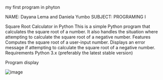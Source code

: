 my first program in phyton

NAME:
Dayana Lema and Daniela Yumbo
SUBJECT: PROGRAMING I

Square Root Calculator in Python
This is a simple Python program that calculates the square root of a number. It also handles the situation where attempting to calculate the square root of a negative number.
Features
Computes the square root of a user-input number.
Displays an error message if attempting to calculate the square root of a negative number.
Requirements
Python 3.x (preferably the latest stable version)


Program display

![image](https://github.com/dayaLeCap/Programaenpython/assets/169932438/d420c79f-873c-44c2-abe4-60e5f1e84a49)
